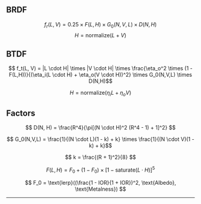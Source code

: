 ## BRDF

$$ f_r(L, V) = 0.25 \times F(L,H) \times G_0(N,V,L) \times D(N,H) $$
$$ H = \text{normalize}(L + V) $$

## BTDF

$$ f_t(L, V) = |L \cdot H| \times |V \cdot H| \times \frac{\eta_o^2 \times (1 - F(L,H))}{(\eta_i(L \cdot H) + \eta_o(V \cdot H))^2} \times G_0(N,V,L) \times D(N,H)$$

$$ H = \text{normalize}(\eta_iL + \eta_oV) $$

## Factors

$$ D(N, H) = \frac{R^4}{\pi[(N \cdot H)^2 (R^4 - 1) + 1]^2} $$

$$ G_0(N,V,L) = \frac{1}{(N \cdot L)(1 - k) + k} \times \frac{1}{(N \cdot V)(1 - k) + k}$$

$$ k = \frac{(R + 1)^2}{8} $$

$$ F(L, H) = F_0 + (1 - F_0) \times [1 - \text{saturate}(L \cdot H)]^5 $$

$$ F_0 = \text{lerp}((\frac{1 - IOR}{1 + IOR})^2, \text{Albedo}, \text{Metalness}) $$

---
